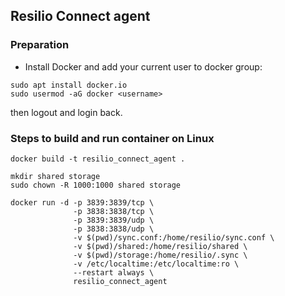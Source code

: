 ## Resilio Connect agent

### Preparation

- Install Docker and add your current user to docker group:
```
sudo apt install docker.io
sudo usermod -aG docker <username>
```
then logout and login back.

### Steps to build and run container on Linux

```
docker build -t resilio_connect_agent .

mkdir shared storage
sudo chown -R 1000:1000 shared storage

docker run -d -p 3839:3839/tcp \  
              -p 3838:3838/tcp \  
              -p 3839:3839/udp \  
              -p 3838:3838/udp \  
              -v $(pwd)/sync.conf:/home/resilio/sync.conf \
              -v $(pwd)/shared:/home/resilio/shared \
              -v $(pwd)/storage:/home/resilio/.sync \
              -v /etc/localtime:/etc/localtime:ro \
              --restart always \
              resilio_connect_agent
```
